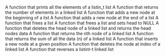 A function that prints all the elements of a listin_t list
A function that returns the number of elements in a linked list
A function that adds a new node at the beginning of a list
 A function that adds a new node at the end of a list
A function that frees a list
A function that frees a list and sets head to NULL
A function that deletes the head node of a linked list and returns the head nodes data
A function that returns the nth node of a linked list
A function that returns the sum of all the data (n) of a linked list
A function that inserts a new node at a given position
A function that deletes the node at index of a linked list
A function that reverses a listint-t linked list
